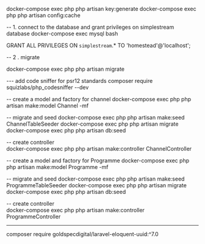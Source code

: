 docker-compose exec php php artisan key:generate
docker-compose exec php php artisan config:cache



-- 1. connect to the database and grant privileges on simplestream database
docker-compose exec mysql bash

GRANT ALL PRIVILEGES ON `simplestream`.* TO 'homestead'@'localhost';

-- 2 . migrate

docker-compose exec php php artisan migrate


--- add code sniffer for psr12 standards
composer require squizlabs/php_codesniffer --dev

-- create a model and factory for channel
    docker-compose exec php php artisan make:model Channel -mf
    
-- migrate and seed
    docker-compose exec php php artisan make:seed  ChannelTableSeeder
    docker-compose exec php php artisan migrate
    docker-compose exec php php artisan db:seed

-- create controller    
     docker-compose exec php php artisan make:controller ChannelController


-- create a model and factory for Programme
    docker-compose exec php php artisan make:model Programme -mf
    
-- migrate and seed
    docker-compose exec php php artisan make:seed  ProgrammeTableSeeder
    docker-compose exec php php artisan migrate
    docker-compose exec php php artisan db:seed

-- create controller    
     docker-compose exec php php artisan make:controller ProgrammeController

----
composer require goldspecdigital/laravel-eloquent-uuid:^7.0
